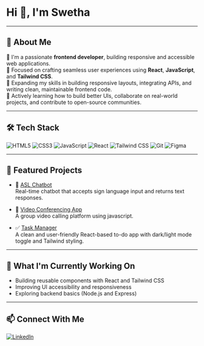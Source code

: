 

<!---
SSSwetha25/SSSwetha25 is a ✨ special ✨ repository because its `README.md` (this file) appears on your GitHub profile.
You can click the Preview link to take a look at your changes.
--->
<h1 >Hi 👋, I'm Swetha</h1>

---

## 🌷 About Me

🌱 I'm a passionate **frontend developer**, building responsive and accessible web applications.  
🎯 Focused on crafting seamless user experiences using **React**, **JavaScript**, and **Tailwind CSS**.  
🔧 Expanding my skills in building responsive layouts, integrating APIs, and writing clean, maintainable frontend code.  
📘 Actively learning how to build better UIs, collaborate on real-world projects, and contribute to open-source communities. 

---

## 🛠️ Tech Stack

![HTML5](https://img.shields.io/badge/HTML-E34F26?style=flat-square&logo=html5&logoColor=white)
![CSS3](https://img.shields.io/badge/CSS-1572B6?style=flat-square&logo=css3&logoColor=white)
![JavaScript](https://img.shields.io/badge/JavaScript-F7DF1E?style=flat-square&logo=javascript&logoColor=black)
![React](https://img.shields.io/badge/React-20232A?style=flat-square&logo=react&logoColor=61DAFB)
![Tailwind CSS](https://img.shields.io/badge/Tailwind_CSS-38B2AC?style=flat-square&logo=tailwind-css&logoColor=white)
![Git](https://img.shields.io/badge/Git-F05032?style=flat-square&logo=git&logoColor=white)
![Figma](https://img.shields.io/badge/Figma-F24E1E?style=flat-square&logo=figma&logoColor=white)

---

## 🚀 Featured Projects

- 🤖 [ASL Chatbot](https://github.com/SSSwetha25/asl-chatbot)  
  Real-time chatbot that accepts sign language input and returns text responses.

- 🎥 [Video Conferencing App](https://github.com/SSSwetha25/Video-Conferencing-App)  
  A group video calling platform using javascript.
  
- ✅ [Task Manager](https://github.com/SSSwetha25/To-Do-App.git)  
  A clean and user-friendly React-based to-do app with dark/light mode toggle and Tailwind styling.


---

## 🎯 What I'm Currently Working On

- Building reusable components with React and Tailwind CSS
- Improving UI accessibility and responsiveness
- Exploring backend basics (Node.js and Express)

---

## 📫 Connect With Me

[![LinkedIn](https://img.shields.io/badge/LinkedIn-Connect-blue?style=flat-square&logo=linkedin)](https://www.linkedin.com/in/swetha-s-s-63b3122b1)  



